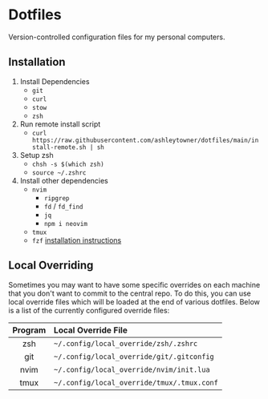 # Dotfiles

Version-controlled configuration files for my personal computers.

## Installation

1. Install Dependencies
    - `git`
    - `curl`
    - `stow`
    - `zsh`
2. Run remote install script
    - `curl https://raw.githubusercontent.com/ashleytowner/dotfiles/main/install-remote.sh | sh`
3. Setup zsh
    - `chsh -s $(which zsh)`
    - `source ~/.zshrc`
4. Install other dependencies
    - `nvim`
        - `ripgrep`
        - `fd` / `fd_find`
        - `jq`
        - `npm i neovim`
    - `tmux`
    - `fzf` [installation instructions](https://github.com/junegunn/fzf#installation)

## Local Overriding

Sometimes you may want to have some specific overrides on each machine that you don't want to commit to the central repo. To do this, you can use local override files which will be loaded at the end of various dotfiles. Below is a list of the currently configured override files: 

| Program | Local Override File                        |
| :-----: | :----------------------------------------- |
|   zsh   | `~/.config/local_override/zsh/.zshrc`      |
|   git   | `~/.config/local_override/git/.gitconfig`  |
|  nvim   | `~/.config/local_override/nvim/init.lua`   |
|  tmux   | `~/.config/local_override/tmux/.tmux.conf` |

